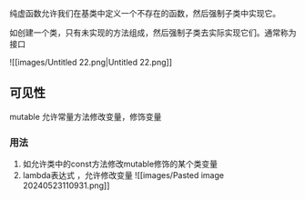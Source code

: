 纯虚函数允许我们在基类中定义一个不存在的函数，然后强制子类中实现它。

如创建一个类，只有未实现的方法组成，然后强制子类去实际实现它们。通常称为接口

![[images/Untitled 22.png|Untitled 22.png]]

## 可见性

mutable 允许常量方法修改变量，修饰变量
### 用法 
1. 如允许类中的const方法修改mutable修饰的某个类变量
2. lambda表达式 ，允许修改变量
![[images/Pasted image 20240523110931.png]]